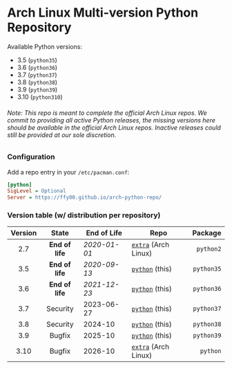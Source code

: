 # Arch Linux Multi-version Python Repository

Available  Python versions:
  - 3.5 (`python35`)
  - 3.6 (`python36`)
  - 3.7 (`python37`)
  - 3.8 (`python38`)
  - 3.9 (`python39`)
  - 3.10 (`python310`)

###### Note: This repo is meant to complete the official Arch Linux repos. We commit to providing all active Python releases, the missing versions here should be available in the official Arch Linux repos. Inactive releases could still be provided at our sole discretion.

### Configuration

Add a repo entry in your `/etc/pacman.conf`:
```ini
[python]
SigLevel = Optional
Server = https://ffy00.github.io/arch-python-repo/
```

### Version table (w/ distribution per repository)

| Version |      State      | End of Life  |          Repo          |  Package   |
|:-------:|:---------------:| ------------ | ---------------------- | ----------:|
| 2.7     | **End of life** | *2020-01-01* | [`extra`] (Arch Linux) | `python2`  |
| 3.5     | **End of life** | *2020-09-13* | [`python`] (this)      | `python35` |
| 3.6     | **End of life** | *2021-12-23* | [`python`] (this)      | `python36` |
| 3.7     | Security        | 2023-06-27   | [`python`] (this)      | `python37` |
| 3.8     | Security        | 2024-10      | [`python`] (this)      | `python38` |
| 3.9     | Bugfix          | 2025-10      | [`python`] (this)      | `python39` |
| 3.10    | Bugfix          | 2026-10      | [`extra`] (Arch Linux) | `python`   |

[`extra`]: https://www.archlinux.org/packages/?repo=Extra
[`python`]: https://github.com/FFY00/arch-python-repo

